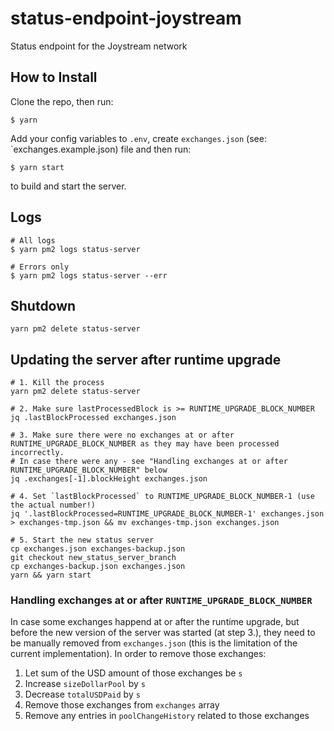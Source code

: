 # status-endpoint-joystream

Status endpoint for the Joystream network

## How to Install

Clone the repo, then run:

```
$ yarn
```

Add your config variables to `.env`, create `exchanges.json` (see: `exchanges.example.json) file and then run:

```
$ yarn start
```

to build and start the server.

## Logs

```
# All logs
$ yarn pm2 logs status-server

# Errors only
$ yarn pm2 logs status-server --err
```

## Shutdown

```
yarn pm2 delete status-server
```

## Updating the server after runtime upgrade

```
# 1. Kill the process
yarn pm2 delete status-server

# 2. Make sure lastProcessedBlock is >= RUNTIME_UPGRADE_BLOCK_NUMBER
jq .lastBlockProcessed exchanges.json

# 3. Make sure there were no exchanges at or after RUNTIME_UPGRADE_BLOCK_NUMBER as they may have been processed incorrectly.
# In case there were any - see "Handling exchanges at or after RUNTIME_UPGRADE_BLOCK_NUMBER" below
jq .exchanges[-1].blockHeight exchanges.json

# 4. Set `lastBlockProcessed` to RUNTIME_UPGRADE_BLOCK_NUMBER-1 (use the actual number!)
jq '.lastBlockProcessed=RUNTIME_UPGRADE_BLOCK_NUMBER-1' exchanges.json > exchanges-tmp.json && mv exchanges-tmp.json exchanges.json

# 5. Start the new status server
cp exchanges.json exchanges-backup.json
git checkout new_status_server_branch
cp exchanges-backup.json exchanges.json
yarn && yarn start
```

### Handling exchanges at or after `RUNTIME_UPGRADE_BLOCK_NUMBER`

In case some exchanges happend at or after the runtime upgrade, but before the new version of the server was started (at step 3.), they need to be manually removed from `exchanges.json` (this is the limitation of the current implementation). In order to remove those exchanges:

1. Let sum of the USD amount of those exchanges be `s`
2. Increase `sizeDollarPool` by `s`
3. Decrease `totalUSDPaid` by `s`
4. Remove those exchanges from `exchanges` array
5. Remove any entries in `poolChangeHistory` related to those exchanges